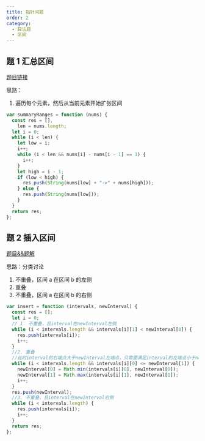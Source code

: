 ```yaml
---
title: 指针问题
order: 2
category:
  - 算法题
  - 区间
---
```


## 题 1 汇总区间

[题目链接](https://leetcode.cn/problems/summary-ranges/?envType=study-plan-v2&envId=top-interview-150)

思路：

1. 遍历每个元素，然后从当前元素开始扩张区间

```js
var summaryRanges = function (nums) {
  const res = [],
    len = nums.length;
  let i = 0;
  while (i < len) {
    let low = i;
    i++;
    while (i < len && nums[i] - nums[i - 1] == 1) {
      i++;
    }
    let high = i - 1;
    if (low < high) {
      res.push(String(nums[low] + "->" + nums[high]));
    } else {
      res.push(String(nums[low]));
    }
  }
  return res;
};
```

## 题 2 插入区间

[题目&&题解](https://leetcode.cn/problems/insert-interval/solutions/472435/shou-hua-tu-jie-57-cha-ru-qu-jian-fen-cheng-3ge-ji/?envType=study-plan-v2&envId=top-interview-150)

思路：分类讨论

1. 不重叠，区间 a 在区间 b 的左侧
2. 重叠
3. 不重叠，区间 a 在区间 b 的右侧

```js
var insert = function (intervals, newInterval) {
  const res = [];
  let i = 0;
  // 1. 不重叠，且interval在newInterval左侧
  while (i < intervals.length && intervals[i][1] < newInterval[0]) {
    res.push(intervals[i]);
    i++;
  }
  //2. 重叠
  //此时interval的右端点大于newInterval左端点，只需要满足interval的左端点小于newInterval的右端点，就一定会重叠
  while (i < intervals.length && intervals[i][0] <= newInterval[1]) {
    newInterval[0] = Math.min(intervals[i][0], newInterval[0]);
    newInterval[1] = Math.max(intervals[i][1], newInterval[1]);
    i++;
  }
  res.push(newInterval);
  //3. 不重叠，且interval在newInterval右侧
  while (i < intervals.length) {
    res.push(intervals[i]);
    i++;
  }
  return res;
};
```
